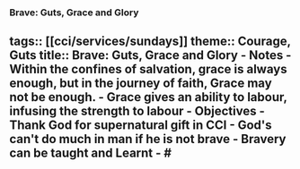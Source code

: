 ###  Brave: Guts, Grace and Glory
tags:: [[cci/services/sundays]] 
theme:: Courage, Guts
title:: Brave: Guts, Grace and Glory
	- Notes
		- Within the confines of salvation, grace is always enough, but in the journey of faith, Grace may not be enough.
		- Grace gives an ability to labour, infusing the strength to labour
	- Objectives
		- Thank God for supernatural gift in CCI
		- God's can't do much in man if he is not brave
		- Bravery can be taught and Learnt
	-
	  #
-